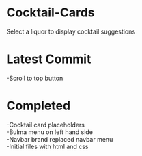 # Cocktail-Cards
Select a liquor to display cocktail suggestions  

# Latest Commit  
-Scroll to top button  

# Completed  
-Cocktail card placeholders  
-Bulma menu on left hand side  
-Navbar brand replaced navbar menu  
-Initial files with html and css  